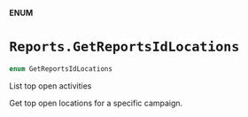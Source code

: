 **ENUM**

# `Reports.GetReportsIdLocations`

```swift
enum GetReportsIdLocations
```

List top open activities

Get top open locations for a specific campaign.
